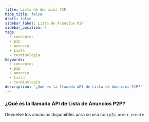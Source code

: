 ```yaml
---
title: Lista de Anuncios P2P
hide_title: false
draft: false
sidebar_label: Lista de Anuncios P2P
sidebar_position: 4
tags:
  - conceptos
  - p2p
  - anuncio
  - Lista
  - terminología
keywords:
  - conceptos
  - p2p
  - anuncio
  - Lista
  - terminología
description: '¿Qué es la llamada API de Lista de Anuncios P2P?'
---
```


### ¿Qué es la llamada API de Lista de Anuncios P2P?

Devuelve los anuncios disponibles para su uso con `p2p_order_create`
